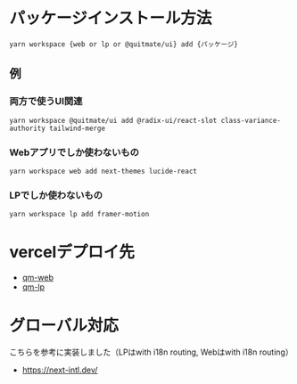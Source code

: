 # パッケージインストール方法
``yarn workspace {web or lp or @quitmate/ui} add {パッケージ}``
## 例
### 両方で使うUI関連
``yarn workspace @quitmate/ui add @radix-ui/react-slot class-variance-authority tailwind-merge``
### Webアプリでしか使わないもの
``yarn workspace web add next-themes lucide-react``
### LPでしか使わないもの
``yarn workspace lp add framer-motion``

# vercelデプロイ先
- [qm-web](https://qm-web.vercel.app/)
- [qm-lp](https://qm-lp.vercel.app/)

# グローバル対応
こちらを参考に実装しました（LPはwith i18n routing, Webはwith i18n routing）
- https://next-intl.dev/